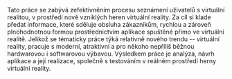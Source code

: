 Tato práce se zabývá zefektivněním procesu seznámení uživatelů s virtuální realitou, v prostředí nově vzniklých heren virtuální reality. Za cíl si klade předat informace, které sděluje obsluha zákazníkům, rychlou a zároveň plnohodnotnou formou prostřednictvím aplikace spuštěné přímo ve virtuální realitě. Jelikož se tématicky práce týká relativně nového trendu -- virtuální reality, pracuje s moderní, atraktivní a pro někoho nepříliš běžnou hardwarovou i softwarovou výbavou. Výsledkem práce je analýza, návrh aplikace a její realizace, společně s testováním v reálném prostředí herny virtuální reality.
